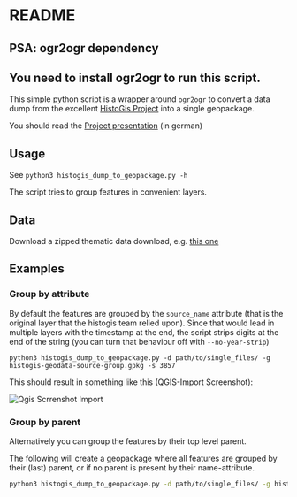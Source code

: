 # README 

## PSA: ogr2ogr dependency 

## You need to install ogr2ogr to run this script. 


This simple python script is a wrapper around `ogr2ogr` to 
convert a data dump from the excellent [HistoGis Project](https://histogis.acdh.oeaw.ac.at/)
into a single geopackage. 

You should read the [Project presentation](https://zenodo.org/record/2611667#.YUzj4DqxU5k) (in german)

## Usage 

See `python3 histogis_dump_to_geopackage.py -h`

The script tries to group features in convenient layers. 

## Data 

Download a zipped thematic data download, e.g. [this one](https://zenodo.org/record/3726852#.YUzqcTqxU5k)


## Examples 

### Group by attribute

By default the features are grouped by the `source_name` attribute (that is the original layer that the histogis team relied upon). Since that would lead 
in multiple layers with the timestamp at the end, the script strips 
digits at the end of the string (you can turn that behaviour off with `--no-year-strip`)

```
python3 histogis_dump_to_geopackage.py -d path/to/single_files/ -g histogis-geodata-source-group.gpkg -s 3857 
```

This should result in something like this (QGIS-Import Screenshot): 

![Qgis Scrrenshot Import](https://user-images.githubusercontent.com/9952252/134589064-9cc607d9-4494-491d-92b4-ecbc2e9d06d3.png)


### Group by parent 

Alternatively you can group the features by their top level parent. 

The following will create a geopackage where all features are grouped by their (last) 
parent, or if no parent is present by their name-attribute. 

```sh
python3 histogis_dump_to_geopackage.py -d path/to/single_files/ -g histogis-geodata.gpkg -s 3857  -p
```




